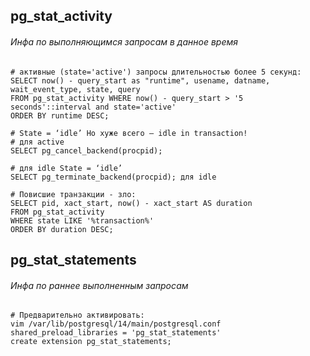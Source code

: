 ## pg_stat_activity
###### Инфа по выполняющимся запросам в данное время
```
# активные (state='active') запросы длительностью более 5 секунд:
SELECT now() - query_start as "runtime", usename, datname, wait_event_type, state, query
FROM pg_stat_activity WHERE now() - query_start > '5 seconds'::interval and state='active'
ORDER BY runtime DESC;
```

```
# State = ‘idle’ Но хуже всего – idle in transaction!
# для active
SELECT pg_cancel_backend(procpid); 
```
```
# для idle State = ‘idle’
SELECT pg_terminate_backend(procpid); для idle
```
```
# Повисшие транзакции - зло:
SELECT pid, xact_start, now() - xact_start AS duration
FROM pg_stat_activity
WHERE state LIKE '%transaction%'
ORDER BY duration DESC;
```
## pg_stat_statements
###### Инфа по раннее выполненным запросам
```
# Предварительно активировать:
vim /var/lib/postgresql/14/main/postgresql.conf
shared_preload_libraries = 'pg_stat_statements'
create extension pg_stat_statements;


```
